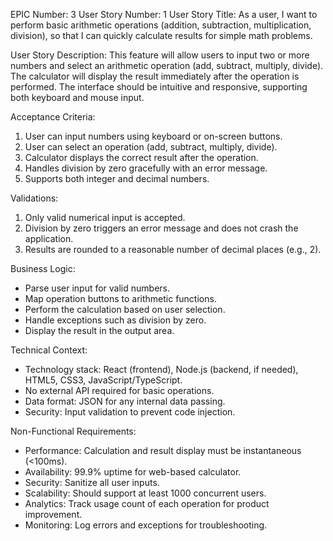 EPIC Number: 3
User Story Number: 1
User Story Title: As a user, I want to perform basic arithmetic operations (addition, subtraction, multiplication, division), so that I can quickly calculate results for simple math problems.

User Story Description: This feature will allow users to input two or more numbers and select an arithmetic operation (add, subtract, multiply, divide). The calculator will display the result immediately after the operation is performed. The interface should be intuitive and responsive, supporting both keyboard and mouse input.

Acceptance Criteria:
1. User can input numbers using keyboard or on-screen buttons.
2. User can select an operation (add, subtract, multiply, divide).
3. Calculator displays the correct result after the operation.
4. Handles division by zero gracefully with an error message.
5. Supports both integer and decimal numbers.

Validations:
1. Only valid numerical input is accepted.
2. Division by zero triggers an error message and does not crash the application.
3. Results are rounded to a reasonable number of decimal places (e.g., 2).

Business Logic: 
- Parse user input for valid numbers.
- Map operation buttons to arithmetic functions.
- Perform the calculation based on user selection.
- Handle exceptions such as division by zero.
- Display the result in the output area.

Technical Context:
- Technology stack: React (frontend), Node.js (backend, if needed), HTML5, CSS3, JavaScript/TypeScript.
- No external API required for basic operations.
- Data format: JSON for any internal data passing.
- Security: Input validation to prevent code injection.

Non-Functional Requirements:
- Performance: Calculation and result display must be instantaneous (<100ms).
- Availability: 99.9% uptime for web-based calculator.
- Security: Sanitize all user inputs.
- Scalability: Should support at least 1000 concurrent users.
- Analytics: Track usage count of each operation for product improvement.
- Monitoring: Log errors and exceptions for troubleshooting.